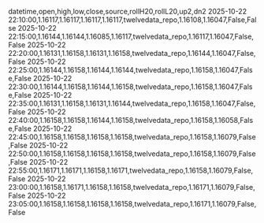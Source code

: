 datetime,open,high,low,close,source,rollH20,rollL20,up2,dn2
2025-10-22 22:10:00,1.16117,1.16117,1.16117,1.16117,twelvedata_repo,1.16108,1.16047,False,False
2025-10-22 22:15:00,1.16144,1.16144,1.16085,1.16117,twelvedata_repo,1.16117,1.16047,False,False
2025-10-22 22:20:00,1.16131,1.16158,1.16131,1.16158,twelvedata_repo,1.16144,1.16047,False,False
2025-10-22 22:25:00,1.16144,1.16158,1.16144,1.16144,twelvedata_repo,1.16158,1.16047,False,False
2025-10-22 22:30:00,1.16144,1.16158,1.16144,1.16158,twelvedata_repo,1.16158,1.16047,False,False
2025-10-22 22:35:00,1.16131,1.16158,1.16131,1.16144,twelvedata_repo,1.16158,1.16047,False,False
2025-10-22 22:40:00,1.16158,1.16158,1.16144,1.16158,twelvedata_repo,1.16158,1.16058,False,False
2025-10-22 22:45:00,1.16158,1.16158,1.16158,1.16158,twelvedata_repo,1.16158,1.16079,False,False
2025-10-22 22:50:00,1.16158,1.16158,1.16158,1.16158,twelvedata_repo,1.16158,1.16079,False,False
2025-10-22 22:55:00,1.16171,1.16171,1.16158,1.16171,twelvedata_repo,1.16158,1.16079,False,False
2025-10-22 23:00:00,1.16158,1.16171,1.16158,1.16158,twelvedata_repo,1.16171,1.16079,False,False
2025-10-22 23:05:00,1.16158,1.16158,1.16158,1.16158,twelvedata_repo,1.16171,1.16079,False,False
